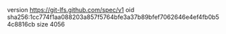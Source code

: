 version https://git-lfs.github.com/spec/v1
oid sha256:1cc774f1aa088203a857f5764bfe3a37b89bfef7062646e4ef4fb0b54c8816cb
size 4056
